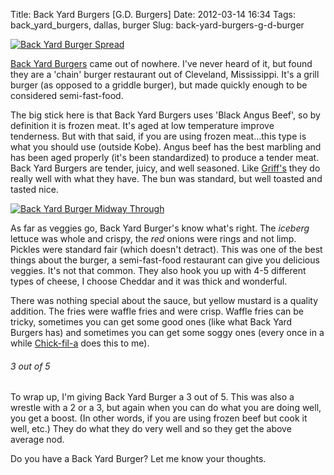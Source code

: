Title: Back Yard Burgers [G.D. Burgers]
Date: 2012-03-14 16:34
Tags: back_yard_burgers, dallas, burger
Slug: back-yard-burgers-g-d-burger

[![Back Yard Burger Spread](https://lh3.googleusercontent.com/-1hkpsA58cls/T2EFrIxdf8I/AAAAAAAAJVc/B0xqz-DilDQ/s600/IMG_20120310_131151.jpg "Back Yard Burger Spread")](https://picasaweb.google.com/lh/photo/5AEzTHf7Y_sFNxpgU_ySSdMTjNZETYmyPJy0liipFm0?feat=directlink)

[Back Yard Burgers][byb] came out of nowhere. I've never heard of it, but found they are a 'chain' burger restaurant out of Cleveland, Mississippi. It's a grill burger (as opposed to a griddle burger), but made quickly enough to be considered semi-fast-food. 

The big stick here is that Back Yard Burgers uses 'Black Angus Beef', so by definition it is frozen meat. It's aged at low temperature improve tenderness. But with that said, if you are using frozen meat...this type is what you should use (outside Kobe). Angus beef has the best marbling and has been aged properly (it's been standardized) to produce a tender meat. Back Yard Burgers are tender, juicy, and well seasoned. Like [Griff's][griff] they do really well with what they have. The bun was standard, but well toasted and tasted nice.

[![Back Yard Burger Midway Through](https://lh3.googleusercontent.com/-sbzE21Gw1w0/T2EGFrTLTtI/AAAAAAAAJVo/cPl9eurAH4Y/s600/IMG_20120310_131450.jpg "Back Yard Burger Midway Through")](https://picasaweb.google.com/lh/photo/0oUR3h1YZVrk7L7UscfSbtMTjNZETYmyPJy0liipFm0?feat=directlink)

As far as veggies go, Back Yard Burger's know what's right. The _iceberg_ lettuce was whole and crispy, the _red_ onions were rings and not limp. Pickles were standard fair (which doesn't detract). This was one of the best things about the burger, a semi-fast-food restaurant can give you delicious veggies. It's not that common. They also hook you up with 4-5 different types of cheese, I choose Cheddar and it was thick and wonderful.

There was nothing special about the sauce, but yellow mustard is a quality addition. The fries were waffle fries and were crisp. Waffle fries can be tricky, sometimes you can get some good ones (like what Back Yard Burgers has) and sometimes you can get some soggy ones (every once in a while [Chick-fil-a][cfa] does this to me). 

<h6 class='burger three' title='Rating of 3 indicates that the burger is a standard burger. Nothing special, but not bad. Leaves room to improve. Corporate needs to talk about your performance...'>3<span class='burger_of'> out of </span>5</h6>

To wrap up, I'm giving Back Yard Burger a 3 out of 5. This was also a wrestle with a 2 or a 3, but again when you can do what you are doing well, you get a boost. (In other words, if you are using frozen beef but cook it well, etc.) They do what they do very well and so they get the above average nod.

Do you have a Back Yard Burger? Let me know your thoughts.

[byb]: http://www.backyardburgers.com/
[griff]: /20111001/griffs-hamburgers-g-d-burgers
[cfa]: http://www.chick-fil-a.com/